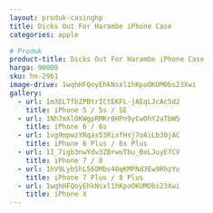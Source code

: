 ```yaml
---
layout: produk-casinghp
title: Dicks Out For Harambe iPhone Case
categories: apple

# Produk
product-title: Dicks Out For Harambe iPhone Case
harga: 90000
sku: hn-2961
image-drive: 1wqhHFQoyEhkNsxl1hKpoOKUMObs23Xwi
gallery:
  - url: 1m3ELTfbZPBtrICtEKFL-jAEqLJcAc5d2
    title: iPhone 5 / 5s / SE
  - url: 1Nh7mXlOKWgpRMKr0HPn9yCwOhY2aTbWS
    title: iPhone 6 / 6s
  - url: 1vg9mpwzYRqas53RixfHsj7oAiLb30jAC
    title: iPhone 6 Plus / 6s Plus
  - url: 1I_7igb3nwYdv3ZBrwuTbu_BxLJuyE7CV
    title: iPhone 7 / 8
  - url: 1hV9LybShL560Mbv40qKMPNd3Ew9RhzYo
    title: iPhone 7 Plus / 8 Plus
  - url: 1wqhHFQoyEhkNsxl1hKpoOKUMObs23Xwi
    title: iPhone X
---
```


